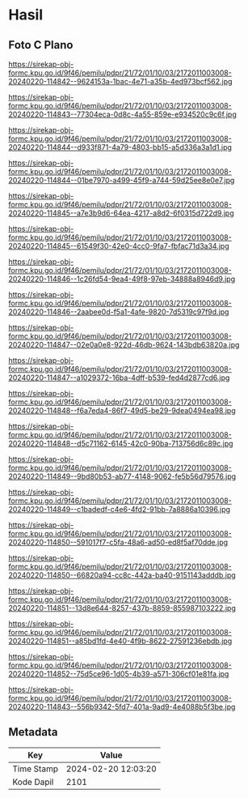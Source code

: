 # Hasil

## Foto C Plano

https://sirekap-obj-formc.kpu.go.id/9f46/pemilu/pdpr/21/72/01/10/03/2172011003008-20240220-114842--9624153a-1bac-4e71-a35b-4ed973bcf562.jpg

https://sirekap-obj-formc.kpu.go.id/9f46/pemilu/pdpr/21/72/01/10/03/2172011003008-20240220-114843--77304eca-0d8c-4a55-859e-e934520c9c6f.jpg

https://sirekap-obj-formc.kpu.go.id/9f46/pemilu/pdpr/21/72/01/10/03/2172011003008-20240220-114844--d933f871-4a79-4803-bb15-a5d336a3a1d1.jpg

https://sirekap-obj-formc.kpu.go.id/9f46/pemilu/pdpr/21/72/01/10/03/2172011003008-20240220-114844--01be7970-a499-45f9-a744-59d25ee8e0e7.jpg

https://sirekap-obj-formc.kpu.go.id/9f46/pemilu/pdpr/21/72/01/10/03/2172011003008-20240220-114845--a7e3b9d6-64ea-4217-a8d2-6f0315d722d9.jpg

https://sirekap-obj-formc.kpu.go.id/9f46/pemilu/pdpr/21/72/01/10/03/2172011003008-20240220-114845--61549f30-42e0-4cc0-9fa7-fbfac71d3a34.jpg

https://sirekap-obj-formc.kpu.go.id/9f46/pemilu/pdpr/21/72/01/10/03/2172011003008-20240220-114846--1c26fd54-9ea4-49f8-97eb-34888a8946d9.jpg

https://sirekap-obj-formc.kpu.go.id/9f46/pemilu/pdpr/21/72/01/10/03/2172011003008-20240220-114846--2aabee0d-f5a1-4afe-9820-7d5319c97f9d.jpg

https://sirekap-obj-formc.kpu.go.id/9f46/pemilu/pdpr/21/72/01/10/03/2172011003008-20240220-114847--02e0a0e8-922d-46db-9624-143bdb63820a.jpg

https://sirekap-obj-formc.kpu.go.id/9f46/pemilu/pdpr/21/72/01/10/03/2172011003008-20240220-114847--a1029372-16ba-4dff-b539-fed4d2877cd6.jpg

https://sirekap-obj-formc.kpu.go.id/9f46/pemilu/pdpr/21/72/01/10/03/2172011003008-20240220-114848--f6a7eda4-86f7-49d5-be29-9dea0494ea98.jpg

https://sirekap-obj-formc.kpu.go.id/9f46/pemilu/pdpr/21/72/01/10/03/2172011003008-20240220-114848--d5c71162-6145-42c0-90ba-713756d6c89c.jpg

https://sirekap-obj-formc.kpu.go.id/9f46/pemilu/pdpr/21/72/01/10/03/2172011003008-20240220-114849--9bd80b53-ab77-4148-9062-fe5b56d79576.jpg

https://sirekap-obj-formc.kpu.go.id/9f46/pemilu/pdpr/21/72/01/10/03/2172011003008-20240220-114849--c1badedf-c4e6-4fd2-91bb-7a8886a10396.jpg

https://sirekap-obj-formc.kpu.go.id/9f46/pemilu/pdpr/21/72/01/10/03/2172011003008-20240220-114850--591017f7-c5fa-48a6-ad50-ed8f5af70dde.jpg

https://sirekap-obj-formc.kpu.go.id/9f46/pemilu/pdpr/21/72/01/10/03/2172011003008-20240220-114850--66820a94-cc8c-442a-ba40-9151143adddb.jpg

https://sirekap-obj-formc.kpu.go.id/9f46/pemilu/pdpr/21/72/01/10/03/2172011003008-20240220-114851--13d8e644-8257-437b-8859-855987103222.jpg

https://sirekap-obj-formc.kpu.go.id/9f46/pemilu/pdpr/21/72/01/10/03/2172011003008-20240220-114851--a85bd1fd-4e40-4f9b-8622-27591236ebdb.jpg

https://sirekap-obj-formc.kpu.go.id/9f46/pemilu/pdpr/21/72/01/10/03/2172011003008-20240220-114852--75d5ce96-1d05-4b39-a571-306cf01e81fa.jpg

https://sirekap-obj-formc.kpu.go.id/9f46/pemilu/pdpr/21/72/01/10/03/2172011003008-20240220-114843--556b9342-5fd7-401a-9ad9-4e4088b5f3be.jpg


## Metadata

| Key        | Value               |
| ---------- | ------------------- |
| Time Stamp | 2024-02-20 12:03:20 |
| Kode Dapil | 2101                |



